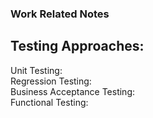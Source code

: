 ### Work Related Notes  
  
## Testing Approaches:  
Unit Testing:  
Regression Testing:  
Business Acceptance Testing:  
Functional Testing: 
